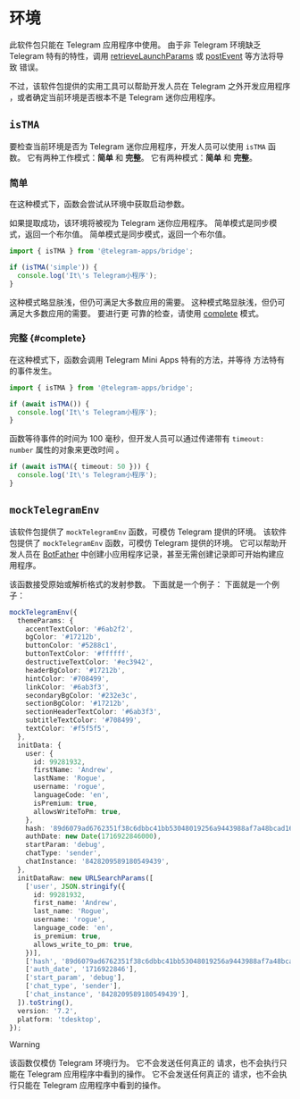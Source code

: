 # 环境

此软件包只能在 Telegram 应用程序中使用。 由于非 Telegram
环境缺乏 Telegram 特有的特性，调用
[retrieveLaunchParams](launch-parameters.md) 或 [postEvent](methods.md#postevent) 等方法将导致
错误。

不过，该软件包提供的实用工具可以帮助开发人员在 Telegram 之外开发应用程序
，或者确定当前环境是否根本不是 Telegram 迷你应用程序。

## `isTMA`

要检查当前环境是否为 Telegram 迷你应用程序，开发人员可以使用 `isTMA` 函数。
它有两种工作模式：**简单** 和 **完整**。
它有两种模式：**简单** 和 **完整**。

### 简单

在这种模式下，函数会尝试从环境中获取启动参数。

如果提取成功，该环境将被视为 Telegram 迷你应用程序。
简单模式是同步模式，返回一个布尔值。
简单模式是同步模式，返回一个布尔值。

```ts
import { isTMA } from '@telegram-apps/bridge';

if (isTMA('simple')) {
  console.log('It\'s Telegram小程序');
}
```

这种模式略显肤浅，但仍可满足大多数应用的需要。 这种模式略显肤浅，但仍可满足大多数应用的需要。 要进行更
可靠的检查，请使用 [complete](#complete) 模式。

### 完整 {#complete}

在这种模式下，函数会调用 Telegram Mini Apps 特有的方法，并等待
方法特有的事件发生。

```ts
import { isTMA } from '@telegram-apps/bridge';

if (await isTMA()) {
  console.log('It\'s Telegram小程序');
}
```

函数等待事件的时间为 100 毫秒，但开发人员可以通过传递带有 `timeout: number` 属性的对象来更改时间
。

```ts
if (await isTMA({ timeout: 50 })) {
  console.log('It\'s Telegram小程序');
}
```

## `mockTelegramEnv`

该软件包提供了 `mockTelegramEnv` 函数，可模仿
Telegram 提供的环境。 该软件包提供了 `mockTelegramEnv` 函数，可模仿
Telegram 提供的环境。 它可以帮助开发人员在
[BotFather](https://t.me/botfather) 中创建小应用程序记录，甚至无需创建记录即可开始构建应用程序。

该函数接受原始或解析格式的发射参数。 下面就是一个例子： 下面就是一个例子：

```ts
mockTelegramEnv({
  themeParams: {
    accentTextColor: '#6ab2f2',
    bgColor: '#17212b',
    buttonColor: '#5288c1',
    buttonTextColor: '#ffffff',
    destructiveTextColor: '#ec3942',
    headerBgColor: '#17212b',
    hintColor: '#708499',
    linkColor: '#6ab3f3',
    secondaryBgColor: '#232e3c',
    sectionBgColor: '#17212b',
    sectionHeaderTextColor: '#6ab3f3',
    subtitleTextColor: '#708499',
    textColor: '#f5f5f5',
  },
  initData: {
    user: {
      id: 99281932,
      firstName: 'Andrew',
      lastName: 'Rogue',
      username: 'rogue',
      languageCode: 'en',
      isPremium: true,
      allowsWriteToPm: true,
    },
    hash: '89d6079ad6762351f38c6dbbc41bb53048019256a9443988af7a48bcad16ba31',
    authDate: new Date(1716922846000),
    startParam: 'debug',
    chatType: 'sender',
    chatInstance: '8428209589180549439',
  },
  initDataRaw: new URLSearchParams([
    ['user', JSON.stringify({
      id: 99281932,
      first_name: 'Andrew',
      last_name: 'Rogue',
      username: 'rogue',
      language_code: 'en',
      is_premium: true,
      allows_write_to_pm: true,
    })],
    ['hash', '89d6079ad6762351f38c6dbbc41bb53048019256a9443988af7a48bcad16ba31'],
    ['auth_date', '1716922846'],
    ['start_param', 'debug'],
    ['chat_type', 'sender'],
    ['chat_instance', '8428209589180549439'],
  ]).toString(),
  version: '7.2',
  platform: 'tdesktop',
});
```

> [!WARNING]
> 该函数仅模仿 Telegram 环境行为。 它不会发送任何真正的
> 请求，也不会执行只能在 Telegram 应用程序中看到的操作。 它不会发送任何真正的
> 请求，也不会执行只能在 Telegram 应用程序中看到的操作。
